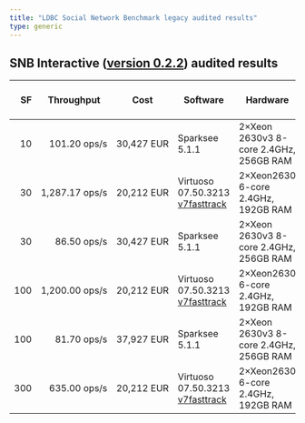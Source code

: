```yaml
---
title: "LDBC Social Network Benchmark legacy audited results"
type: generic
---
```


## SNB Interactive ([version 0.2.2](https://github.com/ldbc/ldbc_snb_docs/blob/8d325657069b444dd79fe21c770ecc9d88cc2c53/LDBC_SNB_v0.2.2.pdf)) audited results 

|                                            **SF** | **Throughput**                               | **Cost**        | **Software**                                                                          | **Hardware**                           | **Test Sponsor**                                                 | **Date**                                            | **Full Disclosure Report**                                          |
| ------------------------------------------------: | ------------------------------------------------------ | --------------- | ------------------------------------------------------------------------------------- | -------------------------------------- | ---------------------------------------------------------------- | --------------------------------------------------- | ------------------------------------------------------------------- |
|  <div style="text-align:right!important">10</div> | <div style="text-align:right!important; margin-left:0">101.20&nbsp;ops/s</div>   | 30,427&nbsp;EUR | Sparksee 5.1.1                                                                        | 2×Xeon 2630v3 8-core 2.4GHz, 256GB RAM | [Sparsity Technologies SA](http://www.sparsity-technologies.com) | <time style="white-space: nowrap">2015-04-27</time> | [Full Disclosure Report](../LDBC_SNB_I_20150427_SF10_sparksee.pdf)  |
|  <div style="text-align:right!important">30</div> | <div style="text-align:right!important; margin-left:0">1,287.17&nbsp;ops/s</div> | 20,212&nbsp;EUR | Virtuoso 07.50.3213 [v7fasttrack](https://github.com/v7fasttrack/virtuoso-opensource) | 2×Xeon2630 6-core 2.4GHz, 192GB RAM    | [OpenLink Software](http://www.openlinksw.com)                   | <time style="white-space: nowrap">2015-04-27</time> | [Full Disclosure Report](../LDBC_SNB_I_20150427_SF30_virtuoso.pdf)  |
|  <div style="text-align:right!important">30</div> | <div style="text-align:right!important; margin-left:0">86.50&nbsp;ops/s</div>    | 30,427&nbsp;EUR | Sparksee 5.1.1                                                                        | 2×Xeon 2630v3 8-core 2.4GHz, 256GB RAM | [Sparsity Technologies SA](http://www.sparsity-technologies.com) | <time style="white-space: nowrap">2015-04-27</time> | [Full Disclosure Report](../LDBC_SNB_I_20150427_SF30_sparksee.pdf)  |
| <div style="text-align:right!important">100</div> | <div style="text-align:right!important; margin-left:0">1,200.00&nbsp;ops/s</div> | 20,212&nbsp;EUR | Virtuoso 07.50.3213 [v7fasttrack](https://github.com/v7fasttrack/virtuoso-opensource) | 2×Xeon2630 6-core 2.4GHz, 192GB RAM    | [OpenLink Software](http://www.openlinksw.com)                   | <time style="white-space: nowrap">2015-04-27</time> | [Full Disclosure Report](../LDBC_SNB_I_20150427_SF100_virtuoso.pdf) |
| <div style="text-align:right!important">100</div> | <div style="text-align:right!important; margin-left:0">81.70&nbsp;ops/s</div>    | 37,927&nbsp;EUR | Sparksee 5.1.1                                                                        | 2×Xeon 2630v3 8-core 2.4GHz, 256GB RAM | [Sparsity Technologies SA](http://www.sparsity-technologies.com) | <time style="white-space: nowrap">2015-04-27</time> | [Full Disclosure Report](../LDBC_SNB_I_20150427_SF100_sparksee.pdf) |
| <div style="text-align:right!important">300</div> | <div style="text-align:right!important; margin-left:0">635.00&nbsp;ops/s</div>   | 20,212&nbsp;EUR | Virtuoso 07.50.3213 [v7fasttrack](https://github.com/v7fasttrack/virtuoso-opensource) | 2×Xeon2630 6-core 2.4GHz, 192GB RAM    | [OpenLink Software](http://www.openlinksw.com)                   | <time style="white-space: nowrap">2015-04-27</time> | [Full Disclosure Report](../LDBC_SNB_I_20150427_SF300_virtuoso.pdf) |

